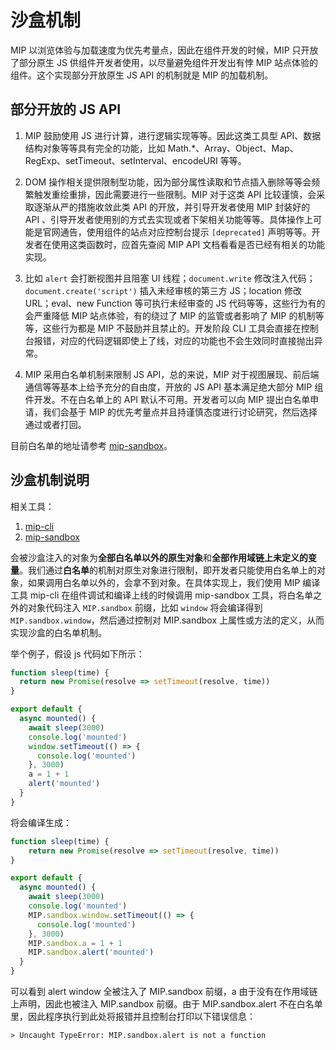 # 沙盒机制

MIP 以浏览体验与加载速度为优先考量点，因此在组件开发的时候，MIP 只开放了部分原生 JS 供组件开发者使用，以尽量避免组件开发出有悖 MIP 站点体验的组件。这个实现部分开放原生 JS API 的机制就是 MIP 的加载机制。

## 部分开放的 JS API

1. MIP 鼓励使用 JS 进行计算，进行逻辑实现等等。因此这类工具型 API、数据结构对象等等具有完全的功能，比如 Math.*、Array、Object、Map、RegExp、setTimeout、setInterval、encodeURI 等等。

2. DOM 操作相关提供限制型功能，因为部分属性读取和节点插入删除等等会频繁触发重绘重排，因此需要进行一些限制。MIP 对于这类 API 比较谨慎，会采取逐渐从严的措施收敛此类 API 的开放，并引导开发者使用 MIP 封装好的 API 、引导开发者使用别的方式去实现或者下架相关功能等等。具体操作上可能是官网通告，使用组件的站点对应控制台提示 `[deprecated]` 声明等等。开发者在使用这类函数时，应首先查阅 MIP API 文档看看是否已经有相关的功能实现。

3. 比如 `alert` 会打断视图并且阻塞 UI 线程；`document.write` 修改注入代码；`document.create('script')` 插入未经审核的第三方 JS；location 修改 URL；eval、new Function 等可执行未经审查的 JS 代码等等，这些行为有的会严重降低 MIP 站点体验，有的绕过了 MIP 的监管或者影响了 MIP 的机制等等，这些行为都是 MIP 不鼓励并且禁止的。开发阶段 CLI 工具会直接在控制台报错，对应的代码逻辑即使上了线，对应的功能也不会生效同时直接抛出异常。

4. MIP 采用白名单机制来限制 JS API，总的来说，MIP 对于视图展现、前后端通信等等基本上给予充分的自由度，开放的 JS API 基本满足绝大部分 MIP 组件开发。不在白名单上的 API 默认不可用。开发者可以向 MIP 提出白名单申请，我们会基于 MIP 的优先考量点并且持谨慎态度进行讨论研究，然后选择通过或者打回。

目前白名单的地址请参考 [mip-sandbox](https://www.npmjs.com/package/mip-sandbox#%E5%8F%AF%E7%94%A8%E5%85%A8%E5%B1%80%E5%8F%98%E9%87%8F)。

## 沙盒机制说明

相关工具：

1. [mip-cli](https://github.com/mipengine/mip2/tree/master/packages/mip-cli)
2. [mip-sandbox](https://github.com/mipengine/mip2/tree/master/packages/mip-sandbox)

会被沙盒注入的对象为**全部白名单以外的原生对象**和**全部作用域链上未定义的变量**。我们通过**白名单**的机制对原生对象进行限制，即开发者只能使用白名单上的对象，如果调用白名单以外的，会拿不到对象。在具体实现上，我们使用 MIP 编译工具 mip-cli 在组件调试和编译上线的时候调用 mip-sandbox 工具，将白名单之外的对象代码注入 `MIP.sandbox` 前缀，比如 `window` 将会编译得到 `MIP.sandbox.window`，然后通过控制对 MIP.sandbox 上属性或方法的定义，从而实现沙盒的白名单机制。

举个例子，假设 js 代码如下所示：

```javascript
function sleep(time) {
  return new Promise(resolve => setTimeout(resolve, time))
}

export default {
  async mounted() {
    await sleep(3000)
    console.log('mounted')
    window.setTimeout(() => {
      console.log('mounted')
    }, 3000)
    a = 1 + 1
    alert('mounted')
  }
}
```

将会编译生成：

```javascript
function sleep(time) {
    return new Promise(resolve => setTimeout(resolve, time))
}

export default {
  async mounted() {
    await sleep(3000)
    console.log('mounted')
    MIP.sandbox.window.setTimeout(() => {
      console.log('mounted')
    }, 3000)
    MIP.sandbox.a = 1 + 1
    MIP.sandbox.alert('mounted')
  }
}
```

可以看到 alert window 全被注入了 MIP.sandbox 前缀，a 由于没有在作用域链上声明，因此也被注入 MIP.sandbox 前缀。由于 MIP.sandbox.alert 不在白名单里，因此程序执行到此处将报错并且控制台打印以下错误信息：

```shell
> Uncaught TypeError: MIP.sandbox.alert is not a function
```
